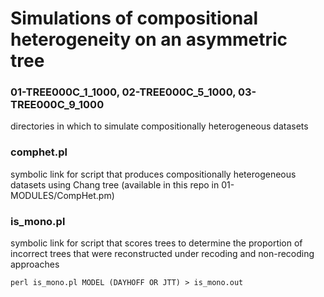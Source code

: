 # Simulations of compositional heterogeneity on an asymmetric tree

### 01-TREE000C_1_1000, 02-TREE000C_5_1000, 03-TREE000C_9_1000 
directories in which to simulate compositionally heterogeneous datasets

### comphet.pl
symbolic link for script that produces compositionally heterogeneous datasets using Chang tree (available in this repo in 01-MODULES/CompHet.pm)

### is_mono.pl
symbolic link for script that scores trees to determine the proportion of incorrect trees that were reconstructed under recoding and non-recoding approaches

`perl is_mono.pl MODEL (DAYHOFF OR JTT) > is_mono.out`

